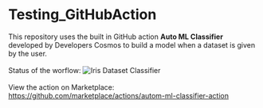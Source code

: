 # Testing_GitHubAction
This repository uses the built in GitHub action <b>Auto ML Classifier</b> developed by Developers Cosmos to build a model when a dataset is given by the user.<br><br>
Status of the worflow: ![Iris Dataset Classifier](https://github.com/RitheeshBaradwaj/Testing_GitHubAction/workflows/Iris%20Dataset%20Classifier/badge.svg)
<br><br>
View the action on Marketplace: https://github.com/marketplace/actions/autom-ml-classifier-action
